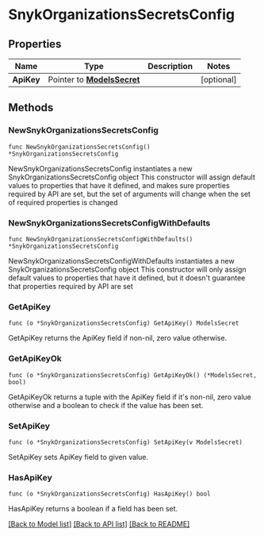 # SnykOrganizationsSecretsConfig

## Properties

Name | Type | Description | Notes
------------ | ------------- | ------------- | -------------
**ApiKey** | Pointer to [**ModelsSecret**](ModelsSecret.md) |  | [optional] 

## Methods

### NewSnykOrganizationsSecretsConfig

`func NewSnykOrganizationsSecretsConfig() *SnykOrganizationsSecretsConfig`

NewSnykOrganizationsSecretsConfig instantiates a new SnykOrganizationsSecretsConfig object
This constructor will assign default values to properties that have it defined,
and makes sure properties required by API are set, but the set of arguments
will change when the set of required properties is changed

### NewSnykOrganizationsSecretsConfigWithDefaults

`func NewSnykOrganizationsSecretsConfigWithDefaults() *SnykOrganizationsSecretsConfig`

NewSnykOrganizationsSecretsConfigWithDefaults instantiates a new SnykOrganizationsSecretsConfig object
This constructor will only assign default values to properties that have it defined,
but it doesn't guarantee that properties required by API are set

### GetApiKey

`func (o *SnykOrganizationsSecretsConfig) GetApiKey() ModelsSecret`

GetApiKey returns the ApiKey field if non-nil, zero value otherwise.

### GetApiKeyOk

`func (o *SnykOrganizationsSecretsConfig) GetApiKeyOk() (*ModelsSecret, bool)`

GetApiKeyOk returns a tuple with the ApiKey field if it's non-nil, zero value otherwise
and a boolean to check if the value has been set.

### SetApiKey

`func (o *SnykOrganizationsSecretsConfig) SetApiKey(v ModelsSecret)`

SetApiKey sets ApiKey field to given value.

### HasApiKey

`func (o *SnykOrganizationsSecretsConfig) HasApiKey() bool`

HasApiKey returns a boolean if a field has been set.


[[Back to Model list]](../README.md#documentation-for-models) [[Back to API list]](../README.md#documentation-for-api-endpoints) [[Back to README]](../README.md)


